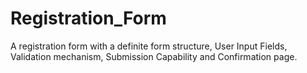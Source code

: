 # Registration_Form
A registration form with a definite form structure, User Input Fields, Validation mechanism, Submission Capability and Confirmation page.
